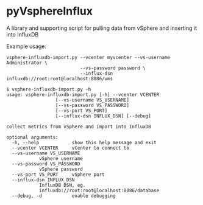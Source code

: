# pyVsphereInflux
A library and supporting script for pulling data from vSphere and inserting it into InfluxDB

Example usage:

    vsphere-influxdb-import.py --vcenter myvcenter --vs-username Administrator \
                               --vs-password password \
                               --influx-dsn influxdb://root:root@localhost:8086/vms

    $ vsphere-influxdb-import.py -h
    usage: vsphere-influxdb-import.py [-h] --vcenter VCENTER
				      [--vs-username VS_USERNAME]
				      [--vs-password VS_PASSWORD]
				      [--vs-port VS_PORT]
				      [--influx-dsn INFLUX_DSN] [--debug]

    collect metrics from vSphere and import into InfluxDB

    optional arguments:
      -h, --help            show this help message and exit
      --vcenter VCENTER     vCenter to connect to
      --vs-username VS_USERNAME
			    vSphere username
      --vs-password VS_PASSWORD
			    vSphere password
      --vs-port VS_PORT     vSphere port
      --influx-dsn INFLUX_DSN
			    InfluxDB DSN, eg.
			    influxdb://root:root@localhost:8086/database
      --debug, -d           enable debugging

